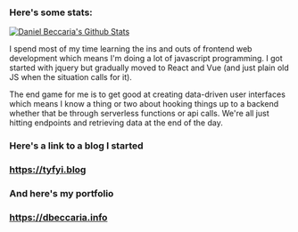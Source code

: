 ### Here's some stats:

[![Daniel Beccaria's Github Stats](https://github-readme-stats.vercel.app/api?username=timegated&show_icons=true&theme=highcontrast)](https://github.com/anuraghazra/github-readme-stats)

I spend most of my time learning the ins and outs of frontend web development which means I'm doing a lot of javascript programming. I got started with jquery but gradually moved to React and Vue (and just plain old JS when the situation calls for it).

The end game for me is to get good at creating data-driven user interfaces which means I know a thing or two about hooking things up to a backend whether that be through serverless functions or api calls. We're all just hitting endpoints and retrieving data at the end of the day.

### Here's a link to a blog I started
### https://tyfyi.blog

### And here's my portfolio
### https://dbeccaria.info

